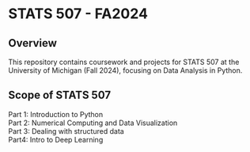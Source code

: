 # STATS 507 - FA2024

## Overview
This repository contains coursework and projects for STATS 507 at the University of Michigan (Fall 2024), focusing on Data Analysis in Python.

## Scope of STATS 507
Part 1: Introduction to Python  
Part 2: Numerical Computing and Data Visualization  
Part 3: Dealing with structured data  
Part4: Intro to Deep Learning  
